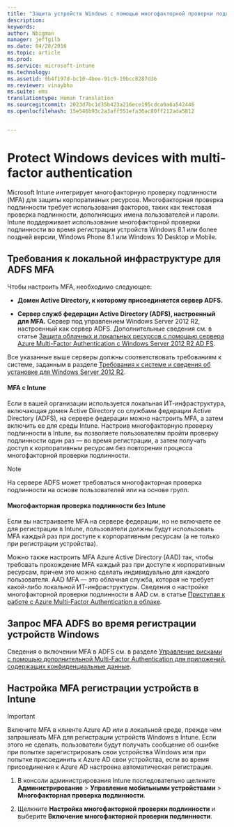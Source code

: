 ```yaml
---
title: "Защита устройств Windows с помощью многофакторной проверки подлинности | Microsoft Intune"
description: 
keywords: 
author: Nbigman
manager: jeffgilb
ms.date: 04/28/2016
ms.topic: article
ms.prod: 
ms.service: microsoft-intune
ms.technology: 
ms.assetid: 9b4f197d-bc10-4bee-91c9-19bcc8287d36
ms.reviewer: vinaybha
ms.suite: ems
translationtype: Human Translation
ms.sourcegitcommit: 2023d7bc1d35b423a216ece195cdca9a6a542446
ms.openlocfilehash: 15e546b93c2a3aff551efa36ac80ff212ada5812


---
```


# Protect Windows devices with multi-factor authentication
Microsoft Intune интегрирует многофакторную проверку подлинности (MFA) для защиты корпоративных ресурсов. Многофакторная проверка подлинности требует использования факторов, таких как текстовая проверка подлинности, дополняющих имена пользователей и пароли. Intune поддерживает использование многофакторной проверки подлинности во время регистрации устройств Windows 8.1 или более поздней версии, Windows Phone 8.1 или Windows 10 Desktop и Mobile. 

## Требования к локальной инфраструктуре для ADFS MFA
Чтобы настроить MFA, необходимо следующее:

-   **Домен Active Directory, к которому присоединяется сервер ADFS.**

-   **Сервер служб федерации Active Directory (ADFS), настроенный для MFA.** Сервер под управлением Windows Server 2012 R2, настроенный как сервер ADFS. Дополнительные сведения см. в статье [Защита облачных и локальных ресурсов с помощью сервера Azure Multi-Factor Authentication с Windows Server 2012 R2 AD FS](https://azure.microsoft.com/en-us/documentation/articles/multi-factor-authentication-get-started-adfs-w2k12/).

Все указанные выше серверы должны соответствовать требованиям к системе, заданным в разделе [Требования к системе и сведения об установке для Windows Server 2012 R2](http://technet.microsoft.com/library/dn303418.aspx).

#### MFA с Intune
Если в вашей организации используется локальная ИТ-инфраструктура, включающая домен Active Directory со службами федерации Active Directory (ADFS), на сервере федерации можно настроить MFA, а затем включить ее для среды Intune. Настроив многофакторную проверку подлинности в Intune, вы позволяете пользователям пройти проверку подлинности один раз — во время регистрации, а затем получать доступ к корпоративным ресурсам без повторения процесса многофакторной проверки подлинности.

>[!NOTE]
>На сервере ADFS может требоваться многофакторная проверка подлинности на основе пользователей или на основе групп.  

#### Многофакторная проверка подлинности без Intune
Если вы настраиваете MFA на сервере федерации, но не включаете ее для регистрации в Intune, пользователи должны будут использовать MFA каждый раз при доступе к корпоративным ресурсам (а не только при регистрации устройства).

Можно также настроить MFA Azure Active Directory (AAD) так, чтобы требовать прохождение MFA каждый раз при доступе к корпоративным ресурсам, причем это можно сделать индивидуально для каждого пользователя. AAD MFA — это облачная служба, которая не требует какой-либо локальной ИТ-инфраструктуры. Сведения о настройке многофакторной проверки подлинности в AAD см. в статье [Приступая к работе с Azure Multi-Factor Authentication в облаке](https://azure.microsoft.com/en-us/documentation/articles/multi-factor-authentication-get-started-cloud/).

## Запрос MFA ADFS во время регистрации устройств Windows
Сведения о включении MFA в ADFS см. в разделе [Управление рисками с помощью дополнительной Multi-Factor Authentication для приложений, содержащих конфиденциальные данные](http://technet.microsoft.com/library/dn280949.aspx).

## Настройка MFA регистрации устройств в Intune
>[!Important]  
>Включите MFA в клиенте Azure AD или в локальной среде, прежде чем запрашивать MFA для регистрации устройств Windows в Intune. Если этого не сделать, пользователи будут получать сообщение об ошибке при попытке зарегистрировать свои устройства Windows или при попытке присоединить к Azure AD свои устройства, если во время присоединения к Azure AD настроена автоматическая регистрация.

1.  В консоли администрирования Intune последовательно щелкните **Администрирование** &gt; **Управление мобильными устройствами** &gt; **Многофакторная проверка подлинности**.

2.  Щелкните **Настройка многофакторной проверки подлинности** и выберите **Включение многофакторной проверки подлинности**.




<!--HONumber=Jun16_HO4-->


